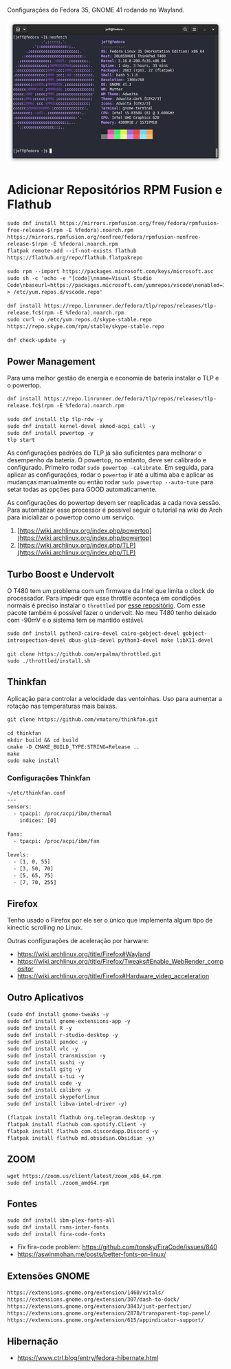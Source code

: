 Configurações do Fedora 35, GNOME 41 rodando no Wayland.

![](/assets/fedora-t480.png "Fedora on T480")

# Adicionar Repositórios RPM Fusion e Flathub

```
sudo dnf install https://mirrors.rpmfusion.org/free/fedora/rpmfusion-free-release-$(rpm -E %fedora).noarch.rpm https://mirrors.rpmfusion.org/nonfree/fedora/rpmfusion-nonfree-release-$(rpm -E %fedora).noarch.rpm
flatpak remote-add --if-not-exists flathub https://flathub.org/repo/flathub.flatpakrepo

sudo rpm --import https://packages.microsoft.com/keys/microsoft.asc
sudo sh -c 'echo -e "[code]\nname=Visual Studio Code\nbaseurl=https://packages.microsoft.com/yumrepos/vscode\nenabled=1\ngpgcheck=1\ngpgkey=https://packages.microsoft.com/keys/microsoft.asc" > /etc/yum.repos.d/vscode.repo'

dnf install https://repo.linrunner.de/fedora/tlp/repos/releases/tlp-release.fc$(rpm -E %fedora).noarch.rpm
sudo curl -o /etc/yum.repos.d/skype-stable.repo https://repo.skype.com/rpm/stable/skype-stable.repo

dnf check-update -y
```

## Power Management

Para uma melhor gestão de energia e economia de bateria instalar o TLP e o powertop.

```
dnf install https://repo.linrunner.de/fedora/tlp/repos/releases/tlp-release.fc$(rpm -E %fedora).noarch.rpm

sudo dnf install tlp tlp-rdw -y
sudo dnf install kernel-devel akmod-acpi_call -y
sudo dnf install powertop -y
tlp start
```

As configurações padrões do TLP já são suficientes para melhorar o desempenho da bateria. O powertop, no entanto, deve ser calibrado e configurado. Primeiro rodar `sudo powertop -calibrate`. Em seguida, para aplicar as configurações, rodar o `powertop` ir até a ultima aba e aplicar as mudanças manualmente ou então rodar `sudo powertop --auto-tune` para setar todas as opções para GOOD automaticamente. 

As configurações do powertop devem ser reaplicadas a cada nova sessão. Para automatizar esse processor é possível seguir o tutorial na wiki do Arch para inicializar o powertop como um serviço.

1. [https://wiki.archlinux.org/index.php/powertop](https://wiki.archlinux.org/index.php/powertop)
2. [https://wiki.archlinux.org/index.php/TLP](https://wiki.archlinux.org/index.php/TLP)

## Turbo Boost e Undervolt

O T480 tem um problema com um firmware da Intel que limita o clock do processador. Para impedir que esse throttle aconteça em condições normais é preciso instalar o `throttled` por [esse repositório](https://github.com/erpalma/throttled). Com esse pacote também é possível fazer o undervolt. No meu T480 tenho deixado com -90mV e o sistema tem se mantido estável.

```
sudo dnf install python3-cairo-devel cairo-gobject-devel gobject-introspection-devel dbus-glib-devel python3-devel make libX11-devel

git clone https://github.com/erpalma/throttled.git
sudo ./throttled/install.sh
```

## Thinkfan

Aplicação para controlar a velocidade das ventoinhas. Uso para aumentar a rotação nas temperaturas mais baixas.

```
git clone https://github.com/vmatare/thinkfan.git

cd thinkfan
mkdir build && cd build
cmake -D CMAKE_BUILD_TYPE:STRING=Release ..
make
sudo make install
```

### Configurações Thinkfan
```
~/etc/thinkfan.conf
---
sensors:
  - tpacpi: /proc/acpi/ibm/thermal
    indices: [0]

fans:
  - tpacpi: /proc/acpi/ibm/fan

levels:
  - [1, 0, 55]
  - [3, 50, 70]
  - [5, 65, 75]
  - [7, 70, 255]
```

## Firefox

Tenho usado o Firefox por ele ser o único que implementa algum tipo de kinectic scrolling no Linux.

Outras configurações de aceleração por harware:

- https://wiki.archlinux.org/title/Firefox#Wayland
- https://wiki.archlinux.org/title/Firefox/Tweaks#Enable_WebRender_compositor
- https://wiki.archlinux.org/title/Firefox#Hardware_video_acceleration


## Outro Aplicativos

```
(sudo dnf install gnome-tweaks -y
sudo dnf install gnome-extensions-app -y
sudo dnf install R -y
sudo dnf install r-studio-desktop -y
sudo dnf install pandoc -y
sudo dnf install vlc -y		
sudo dnf install transmission -y
sudo dnf install sushi -y
sudo dnf install gitg -y
sudo dnf install s-tui -y
sudo dnf install code -y
sudo dnf install calibre -y
sudo dnf install skypeforlinux
sudo dnf install libva-intel-driver -y)

(flatpak install flathub org.telegram.desktop -y
flatpak install flathub com.spotify.Client -y
flatpak install flathub com.discordapp.Discord -y
flatpak install flathub md.obsidian.Obsidian -y)

```

## ZOOM

```
wget https://zoom.us/client/latest/zoom_x86_64.rpm
sudo dnf install ./zoom_amd64.rpm
```

## Fontes

```
sudo dnf install ibm-plex-fonts-all
sudo dnf install rsms-inter-fonts
sudo dnf install fira-code-fonts
```
- Fix fira-code problem: https://github.com/tonsky/FiraCode/issues/840
- https://aswinmohan.me/posts/better-fonts-on-linux/

## Extensões GNOME

```
https://extensions.gnome.org/extension/1460/vitals/
https://extensions.gnome.org/extension/307/dash-to-dock/
https://extensions.gnome.org/extension/3843/just-perfection/
https://extensions.gnome.org/extension/2878/transparent-top-panel/
https://extensions.gnome.org/extension/615/appindicator-support/
```
## Hibernação

- https://www.ctrl.blog/entry/fedora-hibernate.html
